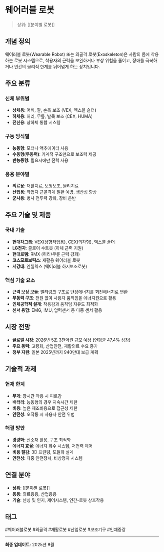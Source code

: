 # 웨어러블 로봇

> 상위: [[분야별 로봇]]

## 개념 정의

웨어러블 로봇(Wearable Robot) 또는 외골격 로봇(Exoskeleton)은 사람의 몸에 착용하는 로봇 시스템으로, 착용자의 근력을 보완하거나 부상 위험을 줄이고, 장애를 극복하거나 인간의 물리적 한계를 뛰어넘게 하는 장치입니다.

## 주요 분류

### 신체 부위별
- **상체용**: 어깨, 팔, 손목 보조 (VEX, 엑스블 숄더)
- **하체용**: 허리, 무릎, 발목 보조 (CEX, HUMA)
- **전신용**: 상하체 통합 시스템

### 구동 방식별
- **능동형**: 모터나 액추에이터 사용
- **수동형(무동력)**: 기계적 구조만으로 보조력 제공
- **반능동형**: 필요시에만 전력 사용

### 응용 분야별
- **의료용**: 재활치료, 보행보조, 물리치료
- **산업용**: 작업자 근골격계 질환 예방, 생산성 향상
- **군사용**: 병사 전투력 강화, 장비 운반

## 주요 기술 및 제품

### 국내 기술
- **현대차그룹**: VEX(상향작업용), CEX(의자형), 엑스블 숄더
- **LG전자**: 클로이 수트봇 (하체 근력 지원)
- **현대로템**: RMX (허리/무릎 근력 강화)
- **코스모로보틱스**: 재활용 웨어러블 로봇
- **서강대**: 엔젤렉스 (웨어러블 하지보조로봇)

### 핵심 기술 요소
- **근력 보상 모듈**: 멀티링크 구조로 탄성에너지를 회전에너지로 변환
- **무동력 구조**: 전원 없이 사용자 움직임을 에너지원으로 활용
- **인체공학적 설계**: 착용감과 움직임 자유도 최적화
- **센서 융합**: EMG, IMU, 압력센서 등 다중 센서 활용

## 시장 전망

- **글로벌 시장**: 2026년 5조 3천억원 규모 예상 (연평균 47.4% 성장)
- **주요 동력**: 고령화, 산업안전, 재활의료 수요 증가
- **정부 지원**: 일본 2025년까지 940만대 보급 계획

## 기술적 과제

### 현재 한계
- **무게**: 장시간 착용 시 피로감
- **배터리**: 능동형의 경우 지속시간 제한
- **비용**: 높은 제조비용으로 접근성 제한
- **안전성**: 오작동 시 사용자 안전 위험

### 해결 방안
- **경량화**: 신소재 활용, 구조 최적화
- **에너지 효율**: 에너지 회수 시스템, 저전력 제어
- **비용 절감**: 3D 프린팅, 모듈화 설계
- **안전성**: 다중 안전장치, 비상정지 시스템

## 연결 분야

- **상위**: [[분야별 로봇]]
- **응용**: 의료응용, 산업응용
- **기술**: 센싱 및 인지, 제어시스템, 인간-로봇 상호작용

## 태그

#웨어러블로봇 #외골격 #재활로봇 #산업로봇 #보조기구 #인체증강

---

**최종 업데이트**: 2025년 8월